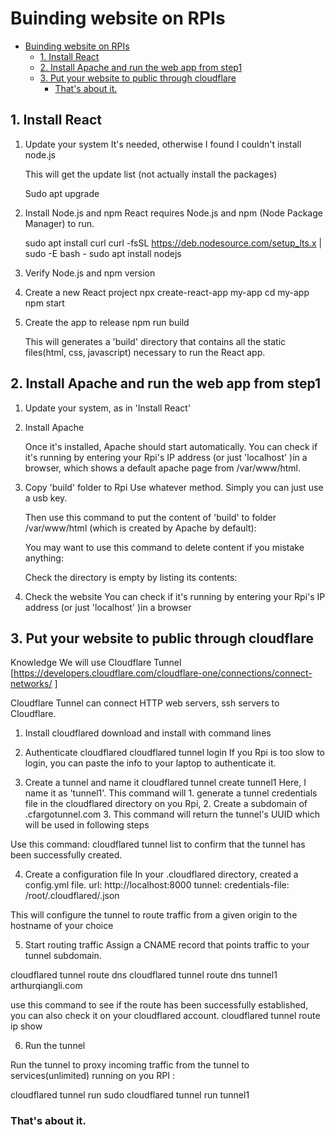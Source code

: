 # Buinding website on RPIs

- [Buinding website on RPIs](#buinding-website-on-rpis)
  - [1. Install React](#1-install-react)
  - [2. Install Apache and run the web app from step1](#2-install-apache-and-run-the-web-app-from-step1)
  - [3. Put your website to public through cloudflare](#3-put-your-website-to-public-through-cloudflare)
    - [That's about it.](#thats-about-it)

## 1. Install React

1. Update your system It's needed, otherwise I found I couldn't install node.js

   This will get the update list (not actually install the packages)

   Sudo apt upgrade

2. Install Node.js and npm React requires Node.js and npm (Node Package Manager) to run.

   sudo apt install curl
   curl -fsSL https://deb.nodesource.com/setup_lts.x | sudo -E bash - sudo
   apt install nodejs

3. Verify Node.js and npm version
4. Create a new React project
   npx create-react-app my-app
   cd my-app
   npm start
5. Create the app to release npm run build

   This will generates a 'build' directory that contains all the static files(html, css, javascript) necessary to run the React app.

## 2. Install Apache and run the web app from step1

1. Update your system, as in 'Install React'
2. Install Apache

   Once it's installed, Apache should start automatically. You can check if it's running by entering your Rpi's IP address (or just 'localhost' )in a browser, which shows a default apache page from /var/www/html.

3. Copy 'build' folder to Rpi Use whatever method. Simply you can just use a usb key.

   Then use this command to put the content of 'build' to folder /var/www/html (which is created by Apache by default):

   You may want to use this command to delete content if you mistake anything:

   Check the directory is empty by listing its contents:

4. Check the website You can check if it's running by entering your Rpi's IP address (or just 'localhost' )in a browser

## 3. Put your website to public through cloudflare

Knowledge
We will use Cloudflare Tunnel [https://developers.cloudflare.com/cloudflare-one/connections/connect-networks/ ]

Cloudflare Tunnel can connect HTTP web servers, ssh servers to Cloudflare.

1. Install cloudflared
   download and install with command lines
2. Authenticate cloudflared
   cloudflared tunnel login
   If you Rpi is too slow to login, you can paste the info to your laptop to authenticate it.

3. Create a tunnel and name it
   cloudflared tunnel create tunnel1
   Here, I name it as 'tunnel1'. This command will 1. generate a tunnel credentials file in the cloudflared directory on you Rpi, 2. Create a subdomain of .cfargotunnel.com 3. This command will return the tunnel's UUID which will be used in following steps

Use this command:
cloudflared tunnel list
to confirm that the tunnel has been successfully created.

4. Create a configuration file
   In your .cloudflared directory, created a config.yml file.
   url: http://localhost:8000
   tunnel: <Tunnel-UUID>
   credentials-file: /root/.cloudflared/<Tunnel-UUID>.json

This will configure the tunnel to route traffic from a given origin to the hostname of your choice

5. Start routing traffic
   Assign a CNAME record that points traffic to your tunnel subdomain.

cloudflared tunnel route dns <UUID or NAME> <hostname>
cloudflared tunnel route dns tunnel1 arthurqiangli.com

use this command to see if the route has been successfully established, you can also check it on your cloudflared account.
cloudflared tunnel route ip show

6. Run the tunnel

Run the tunnel to proxy incoming traffic from the tunnel to services(unlimited) running on you RPI :

cloudflared tunnel run <UUID or NAME>
sudo cloudflared tunnel run tunnel1

### That's about it.
